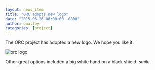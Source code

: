 ```yaml
---
layout: news_item
title: "ORC adopts new logo"
date: "2015-06-26 08:00:00 -0800"
author: omalley
categories: [project]
---
```


The ORC project has adopted a new logo. We hope you like it.

![orc logo](/img/logo.png "orc logo")

Other great options included a big white hand on a black shield. *smile*